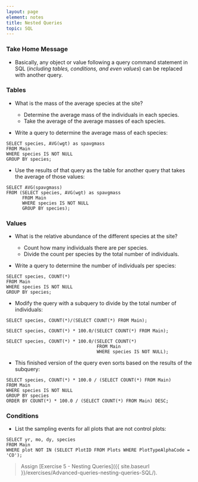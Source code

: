 ```yaml
---
layout: page
element: notes
title: Nested Queries
topic: SQL
---
```


### Take Home Message

* Basically, any object or value following a query command statement in SQL 
(*including tables, conditions, and even values*) can be replaced with another 
query.

### Tables

* What is the mass of the average species at the site? 
    * Determine the average mass of the individuals in each species. 
    * Take the average of the average masses of each species.

* Write a query to determine the average mass of each species:

```
SELECT species, AVG(wgt) as spavgmass
FROM Main
WHERE species IS NOT NULL
GROUP BY species;
```

* Use the results of that query as the table for another query that takes the 
average of those values:

```
SELECT AVG(spavgmass)
FROM (SELECT species, AVG(wgt) as spavgmass
      FROM Main
      WHERE species IS NOT NULL
      GROUP BY species);
```

### Values

* What is the relative abundance of the different species at the site?
    * Count how many individuals there are per species.
    * Divide the count per species by the total number of individuals.

* Write a query to determine the number of individuals per species: 

```
SELECT species, COUNT(*)
FROM Main
WHERE species IS NOT NULL
GROUP BY species;
```

* Modify the query with a subquery to divide by the total number of individuals:

```
SELECT species, COUNT(*)/(SELECT COUNT(*) FROM Main);
```
```
SELECT species, COUNT(*) * 100.0/(SELECT COUNT(*) FROM Main);
```
```
SELECT species, COUNT(*) * 100.0/(SELECT COUNT(*) 
                                  FROM Main 
                                  WHERE species IS NOT NULL);
```

* This finished version of the query even sorts based on the results of the subquery:

```
SELECT species, COUNT(*) * 100.0 / (SELECT COUNT(*) FROM Main)
FROM Main
WHERE species IS NOT NULL
GROUP BY species
ORDER BY COUNT(*) * 100.0 / (SELECT COUNT(*) FROM Main) DESC;
```

### Conditions

* List the sampling events for all plots that are not control plots:

```
SELECT yr, mo, dy, species
FROM Main
WHERE plot NOT IN (SELECT PlotID FROM Plots WHERE PlotTypeAlphaCode = 'CO');
```

> Assign [Exercise 5 - Nesting Queries]({{ site.baseurl }}/exercises/Advanced-queries-nesting-queries-SQL/).
